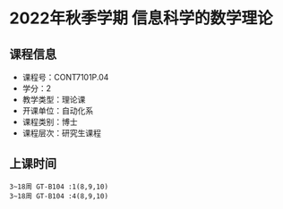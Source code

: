 # 2022年秋季学期 信息科学的数学理论 






## 课程信息

- 课程号：CONT7101P.04
- 学分：2
- 教学类型：理论课
- 开课单位：自动化系
- 课程类别：博士
- 课程层次：研究生课程

## 上课时间

```
3~18周 GT-B104 :1(8,9,10)
3~18周 GT-B104 :4(8,9,10)
```

